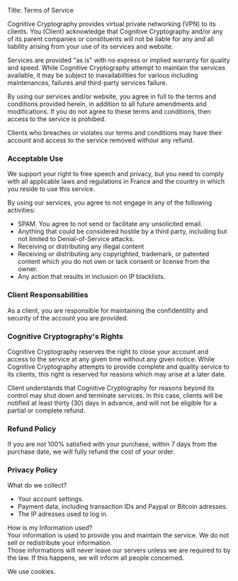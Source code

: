 Title: Terms of Service

Cognitive Cryptography provides virtual private networking (VPN) to its clients. You (Client)
acknowledge that Cognitive Cryptography and/or any of its parent companies or constituents
will not be liable for any and all liability arising from your use of its services
and website.

Services are provided "as is" with no express or implied warranty for quality
and speed. While Cognitive Cryptography attempt to maintain the services available, it may
be subject to inavailabilities for various including maintenances, failures and
third-party services failure.

By using our services and/or website, you agree in full to the terms and
conditions provided herein, in addition to all future amendments and modifications.
If you do not agree to these terms and conditions, then access to the service is prohibed.

Clients who breaches or violates our terms and conditions may have their
account and access to the service removed withour any refund.

### Acceptable Use
We support your right to free speech and privacy, but you need to comply with
all applicable laws and regulations in France and the country in which you
reside to use this service.

By using our services, you agree to not engage in any of the following activities:

  - SPAM. You agree to not send or facilitate any unsolicited email.
  - Anything that could be considered hostile by a third party, including but
    not limited to Denial-of-Service attacks.
  - Receiving or distributing any illegal content
  - Receiving or distributing any copyrighted, trademark, or patented content
    which you do not own or lack consent  or license from the owner.
  - Any action that results in inclusion on IP blacklists.

### Client Responsabilities
As a client, you are responsible for maintaining the confidentility and
security of the account you are provided.

### Cognitive Cryptography's Rights
Cognitive Cryptography reserves the right to close your account and access to the service
at any given time without any given notice. While Cognitive Cryptography attempts to provide
complete and quality service to its clients, this right is reserved for reasons
which may arise at a later date.

Client understands that Cognitive Cryptography for reasons beyond its control may shut down
and terminate services. In this case, clients will be notified at least thirty
(30) days in advance, and will not be eligible for a partial or complete refund.

### Refund Policy
If you are not 100% satisfied with your purchase, within 7 days from the
purchase date, we will fully refund the cost of your order.

### Privacy Policy

What do we collect?

  - Your account settings.
  - Payment data, including transaction IDs and Paypal or Bitcoin adresses.
  - The IP adresses used to log in.

How is my Information used?  
Your information is used to provide you and maintain the service.
We do not sell or redistribute your information.  
Those informations will never leave our servers unless we are required to by
the law. If this happens, we will inform all people concerned.

We use cookies.

